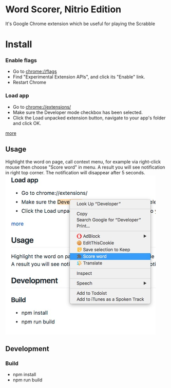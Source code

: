 # Word Scorer, Nitrio Edition
It's Google Chrome extension which be useful for playing the Scrabble
# Install

### Enable flags
* Go to [chrome://flags](chrome://flags)
* Find "Experimental Extension APIs", and click its "Enable" link.
* Restart Chrome

### Load app
* Go to [chrome://extensions/](chrome://extensions/)
* Make sure the Developer mode checkbox has been selected.
* Click the Load unpacked extension button, navigate to your app's folder and click OK.


[more](https://developer.chrome.com/apps/first_app#five)

## Usage
Highlight the word on page, call context menu, for example via right-click mouse
then choose "Score word" in menu.
A result you will see notification in right top corner.
The notification will disappear after 5 seconds.
![image](https://github.com/tz3/scrabble_scorer_extension/blob/master/images/screenshot.jpg)


## Development

### Build
* npm install
* npm run build

